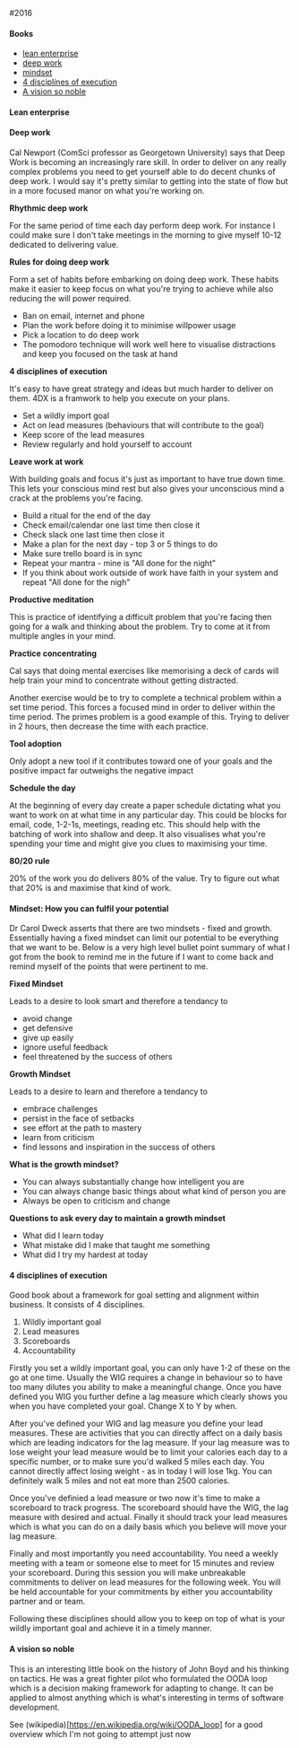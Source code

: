 
#2016

#### Books
- [lean enterprise](#lean-enterprise)
- [deep work](#deep-work)
- [mindset](#mindset-how-you-can-fulfil-your-potential)
- [4 disciplines of execution](#4-disciplines-of-execution)
- [A vision so noble](#a-vision-so-noble)


#### Lean enterprise

#### Deep work

Cal Newport (ComSci professor as Georgetown University) says that Deep Work is becoming an increasingly rare skill. In order to deliver on any really complex problems you need to get yourself able to do decent chunks of deep work. I would say it's pretty similar to getting into the state of flow but in a more focused manor on what you're working on.

**Rhythmic deep work**

For the same period of time each day perform deep work.  For instance I could make sure I don't take meetings in the morning to give myself 10-12 dedicated to delivering value.  

**Rules for doing deep work**

Form a set of habits before embarking on doing deep work. These habits make it easier to keep focus on what you're trying to achieve while also reducing the will power required.

- Ban on email, internet and phone
- Plan the work before doing it to minimise willpower usage
- Pick a location to do deep work
- The pomodoro technique will work well here to visualise distractions and keep you focused on the task at hand

**4 disciplines of execution**

It's easy to have great strategy and ideas but much harder to deliver on them.  4DX is a framwork to help you execute on your plans.

- Set a wildly import goal
- Act on lead measures (behaviours that will contribute to the goal)
- Keep score of the lead measures
- Review regularly and hold yourself to account

**Leave work at work**

With building goals and focus it's just as important to have true down time. This lets your conscious mind rest but also gives your unconscious mind a crack at the problems you're facing.

- Build a ritual for the end of the day
 - Check email/calendar one last time then close it
 - Check slack one last time then close it
 - Make a plan for the next day - top 3 or 5 things to do
 - Make sure trello board is in sync
 - Repeat your mantra - mine is "All done for the night"
 - If you think about work outside of work have faith in your system and repeat "All done for the nigh"
 
**Productive meditation**

This is practice of identifying a difficult problem that you're facing then going for a walk and thinking about the problem.  Try to come at it from multiple angles in your mind.

**Practice concentrating**

Cal says that doing mental exercises like memorising a deck of cards will help train your mind to concentrate without getting distracted.

Another exercise would be to try to complete a technical problem within a set time period. This forces a focused mind in order to deliver within the time period.  The primes problem is a good example of this.  Trying to deliver in 2 hours, then decrease the time with each practice.

**Tool adoption**

Only adopt a new tool if it contributes toward one of your goals and the positive impact far outweighs the negative impact

**Schedule the day**

At the beginning of every day create a paper schedule dictating what you want to work on at what time in any particular day. This could be blocks for email, code, 1-2-1s, meetings, reading etc.  This should help with the batching of work into shallow and deep. It also visualises what you're spending your time and might give you clues to maximising your time.

**80/20 rule**

20% of the work you do delivers 80% of the value.  Try to figure out what that 20% is and maximise that kind of work.
 


#### Mindset: How you can fulfil your potential

Dr Carol Dweck asserts that there are two mindsets - fixed and growth.  Essentially having a fixed mindset can limit our potential to be everything that we want to be.  Below is a very high level bullet point summary of what I got from the book to remind me in the future if I want to come back and remind myself of the points that were pertinent to me.

**Fixed Mindset**

Leads to a desire to look smart and therefore a tendancy to
- avoid change
- get defensive
- give up easily
- ignore useful feedback
- feel threatened by the success of others

**Growth Mindset**

Leads to a desire to learn and therefore a tendancy to
- embrace challenges
- persist in the face of setbacks
- see effort at the path to mastery
- learn from criticism
- find lessons and inspiration in the success of others
 
**What is the growth mindset?** 

- You can always substantially change how intelligent you are
- You can always change basic things about what kind of person you are
- Always be open to criticism and change

**Questions to ask every day to maintain a growth mindset**

- What did I learn today
- What mistake did I make that taught me something
- What did I try my hardest at today
 
#### 4 disciplines of execution

Good book about a framework for goal setting and alignment within business.  It consists of 4 disciplines.

1. Wildly important goal
2. Lead measures
3. Scoreboards
4. Accountability

Firstly you set a wildly important goal, you can only have 1-2 of these on the go at one time. Usually the WIG requires a change in behaviour so to have too many dilutes you ability to make a meaningful change.  Once you have defined you WIG you further define a lag measure which clearly shows you when you have completed your goal.  Change X to Y by when.  

After you've defined your WIG and lag measure you define your lead measures.  These are activities that you can directly affect on a daily basis which are leading indicators for the lag measure.  If your lag measure was to lose weight your lead measure would be to limit your calories each day to a specific number, or to make sure you'd walked 5 miles each day.  You cannot directly affect losing weight - as in today I will lose 1kg.  You can definitely walk 5 miles and not eat more than 2500 calories.  

Once you've definied a lead measure or two now it's time to make a scoreboard to track progress.  The scoreboard should have the WIG, the lag measure with desired and actual.  Finally it should track your lead measures which is what you can do on a daily basis which you believe will move your lag measure.

Finally and most importantly you need accountability.  You need a weekly meeting with a team or someone else to meet for 15 minutes and review your scoreboard.  During this session you will make unbreakable commitments to deliver on lead measures for the following week.  You will be held accountable for your commitments by either you accountability partner and or team.  

Following these disciplines should allow you to keep on top of what is your wildly important goal and achieve it in a timely manner.

#### A vision so noble

This is an interesting little book on the history of John Boyd and his thinking on tactics.  He was a great fighter pilot who formulated the OODA loop which is a decision making framework for adapting to change.  It can be applied to almost anything which is what's interesting in terms of software development.

See (wikipedia)[https://en.wikipedia.org/wiki/OODA_loop] for a good overview which I'm not going to attempt just now
